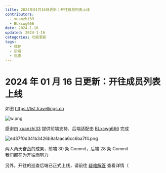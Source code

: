 ```yaml
---
title: 2024年01月16日更新：开往成员列表上线
contributors:
  - xuanzhi33
  - BLxcwg666
date: 2024-1-16
updated: 2024-1-16
categories: 功能更新
tags:
  - 维护
  - 后端
  - 巡查
---
```


# 2024 年 01 月 16 日更新：开往成员列表上线

如图 https://list.travellings.cn

![w.png](https://i.miji.bid/2024/01/16/8fc135f8a04a4dbb701c1e264b48b46e.png)

感谢由 [xuanzhi33](https://github.com/xuanzhi33) 提供前端支持，后端适配由 [BLxcwg666](https://blog.xcnya.cn) 完成

![ed37f0d341b3426b9afaaca6cc6ba7f4.png](https://i.miji.bid/2024/01/16/ed37f0d341b3426b9afaaca6cc6ba7f4.png)

两人两天奋战的成果，前端 30 条 Commit，后端 28 条 Commit  
我们都在为开往而努力

另外，开往的巡查后端已正式上线，请前往 [疑难解答](/docs/qa#q%E5%B7%A1%E6%9F%A5%E7%8A%B6%E6%80%81%E6%98%AF%E4%BB%80%E4%B9%88%E6%84%8F%E6%80%9D) 查看详情（
